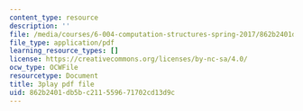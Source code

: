```yaml
---
content_type: resource
description: ''
file: /media/courses/6-004-computation-structures-spring-2017/862b2401db5bc211559671702cd13d9c_ZUWb9HHXGHM.pdf
file_type: application/pdf
learning_resource_types: []
license: https://creativecommons.org/licenses/by-nc-sa/4.0/
ocw_type: OCWFile
resourcetype: Document
title: 3play pdf file
uid: 862b2401-db5b-c211-5596-71702cd13d9c
---
```

